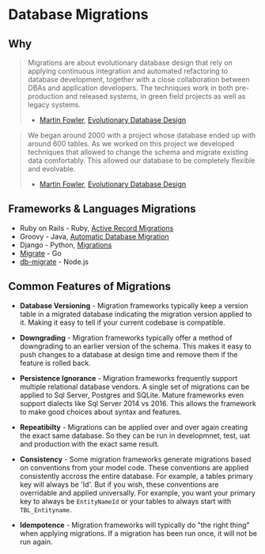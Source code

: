 # Database Migrations

## Why

> Migrations are about evolutionary database design that rely on applying continuous
> integration and automated refactoring to database development, together with a  close collaboration between DBAs and application developers. The techniques work in both pre-production and released systems, in green field projects as well as legacy systems.
>
> - [Martin Fowler](https://martinfowler.com/), [Evolutionary Database Design](https://martinfowler.com/articles/evodb.html)

> We began around 2000 with a project whose database ended up with around 600 tables. As we worked on this project we developed techniques that allowed to change the schema and migrate existing data comfortably. This allowed our database to be completely flexible and evolvable.
>
> - [Martin Fowler](https://martinfowler.com/), [Evolutionary Database Design](https://martinfowler.com/articles/evodb.html)

## Frameworks & Languages Migrations

* Ruby on Rails - Ruby, [Active Record Migrations](http://edgeguides.rubyonrails.org/active_record_migrations.html)
* Groovy - Java, [Automatic Database Migration](http://docs.grails.org/latest/guide/conf.html#automaticDatabaseMigration)
* Django - Python, [Migrations](https://docs.djangoproject.com/en/1.10/topics/migrations/)
* [Migrate](https://github.com/mattes/migrate) - Go
* [db-migrate](https://github.com/db-migrate/node-db-migrate) - Node.js

## Common Features of Migrations

* **Database Versioning** - Migration frameworks typically keep a version table in a migrated database indicating the migration version applied to it. Making it easy to tell if your current codebase is compatible.

* **Downgrading** - Migration frameworks typically offer a method of downgrading to an earlier version of the schema. This makes it easy to push changes to a database at design time and remove them if the feature is rolled back.

* **Persistence Ignorance** - Migration frameworks frequently support multiple relational database vendors. A single set of migrations can be applied to Sql Server, Postgres and SQLite. Mature frameworks even support dialects like Sql Server 2014 vs 2016. This allows the framework to make good choices about syntax and features.

* **Repeatibilty** - Migrations can be applied over and over again creating the exact same database. So they can be run in developmnet, test, uat and production with the exact same result.

* **Consistency** - Some migration frameworks generate migrations based on conventions from your model code. These conventions are applied consistently accross the entire database. For example, a tables primary key will always be 'Id'. But if you wish, these conventions are overridable and applied universally. For example, you want your primary key to always be `EntityNameId` or your tables to always start with `TBL_Entityname`.

* **Idempotence** - Migration frameworks will typically do "the right thing" when applying migrations. If a migration has been run once, it will not be run again.